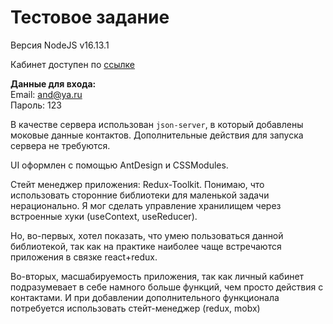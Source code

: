 # Тестовое задание

Версия NodeJS v16.13.1

Кабинет доступен по [ссылке](https://li-land.github.io/auth)

**Данные для входа:**  
Email: and@ya.ru  
Пароль: 123

В качестве сервера использован `json-server`, в который добавлены моковые данные контактов. Дополнительные действия для запуска сервера не требуются.

UI оформлен с помощью AntDesign и CSSModules.

Стейт менеджер приложения: Redux-Toolkit. Понимаю, что использовать сторонние библиотеки для маленькой задачи нерационально. Я мог сделать управление хранилищем через встроенные хуки (useContext, useReducer).

Но, во-первых, хотел показать, что умею пользоваться данной библиотекой, так как на практике наиболее чаще встречаются приложения в связке react+redux.

Во-вторых, масшабируемость приложения, так как личный кабинет подразумевает в себе намного больше функций, чем просто действия с контактами. И при добавлении дополнительного функционала потребуется использовать стейт-менеджер (redux, mobx)
